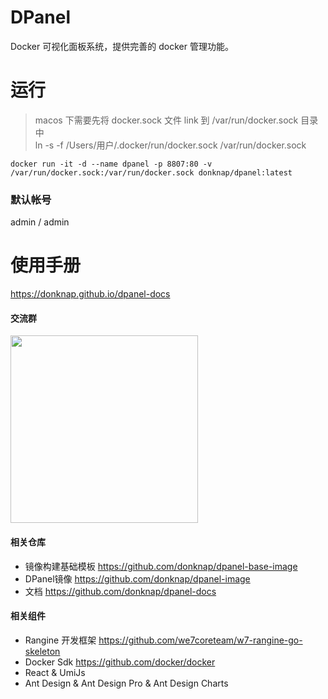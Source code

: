 # DPanel

Docker 可视化面板系统，提供完善的 docker 管理功能。

# 运行

> macos 下需要先将 docker.sock 文件 link 到 /var/run/docker.sock 目录中 \
> ln -s -f /Users/用户/.docker/run/docker.sock  /var/run/docker.sock

```
docker run -it -d --name dpanel -p 8807:80 -v /var/run/docker.sock:/var/run/docker.sock donknap/dpanel:latest
```

### 默认帐号

admin / admin

# 使用手册

https://donknap.github.io/dpanel-docs

#### 交流群

<img src="https://github.com/donknap/dpanel-docs/blob/master/storage/image/qq.png?raw=true" width="300" />

#### 相关仓库

- 镜像构建基础模板 https://github.com/donknap/dpanel-base-image 
- DPanel镜像 https://github.com/donknap/dpanel-image
- 文档 https://github.com/donknap/dpanel-docs

#### 相关组件

- Rangine 开发框架 https://github.com/we7coreteam/w7-rangine-go-skeleton
- Docker Sdk https://github.com/docker/docker
- React & UmiJs
- Ant Design & Ant Design Pro & Ant Design Charts
